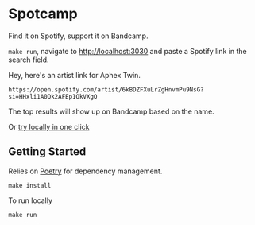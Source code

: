 # Spotcamp

Find it on Spotify, support it on Bandcamp.

`make run`, navigate to <http://localhost:3030> and paste a Spotify link in the search field.

Hey, here's an artist link for Aphex Twin.

```
https://open.spotify.com/artist/6kBDZFXuLrZgHnvmPu9NsG?si=HHxli1A0Qk2AFEp1OkVXgQ
```

The top results will show up on Bandcamp based on the name.

Or [try locally in one click](http://localhost:3030/spotcamp?q=https://open.spotify.com/artist/6kBDZFXuLrZgHnvmPu9NsG?si=HHxli1A0Qk2AFEp1OkVXgQ)

## Getting Started

Relies on [Poetry](https://python-poetry.org/) for dependency management.

```shell
make install
```

To run locally

```shell
make run
```

